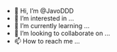 - 👋 Hi, I’m @JavoDDD
- 👀 I’m interested in ...
- 🌱 I’m currently learning ...
- 💞️ I’m looking to collaborate on ...
- 📫 How to reach me ...

<!---
JavoDDD/JavoDDD is a ✨ special ✨ repository because its `README.md` (this file) appears on your GitHub profile.
You can click the Preview link to take a look at your changes.
--->
